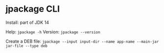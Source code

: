 # jpackage CLI

Install: part of JDK 14

Help: `jpackage -h`
Version: `jpackage --version`

Create a DEB file: `jpackage --input input-dir --name app-name --main-jar jar-file --type deb`
